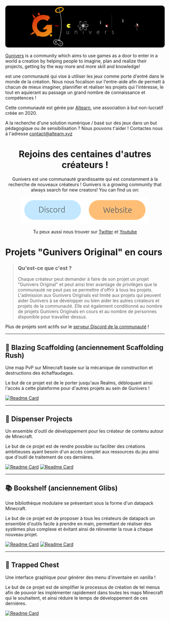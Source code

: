 ![](https://raw.githubusercontent.com/Gunivers/.github/main/profile/img/banner.png)

[Gunivers](https://raw.githubusercontent.com/Gunivers/.github/main/profile/img/banner.png) is a community which aims to use games as a door to enter in a world a creation by helping people to imagine, plan and realize their projects, getting by the way more and more skill and knowledge!

est une communauté qui vise à utiliser les jeux comme porte d'entré dans le monde de la création. Nous nous focalison sur l'entre-aide afin de permett à chacun de mieux imaginer, plannifier et réaliser les projets qui l'intéresse, le tout en aquierant au passage un grand nombre de connaissance et compétences !
 
Cette communauté est gérée par [Altearn](https://altearn.xyz), une association à but non-lucratif créée en 2020.

A la recherche d'une solution numérique / basé sur des jeux dans un but pédagogique ou de sensibilisation ? Nous pouvons t'aider ! Contactes nous à l'adresse contact@altearn.xyz

<div align="center">
 
# Rejoins des centaines d'autres créateurs !
Gunivers est une communauté grandissante qui est constamment à la recherche de nouveaux créateurs !
Gunivers is a growing community that always search for new creators! You can find us on:

<a href=""><img src="https://github.com/Gunivers/.github/blob/069c0c4ccf9bfe94af06ac4cd238a51c9fd01abf/profile/img/Discord.png" width=200></img></a> <a href="https://gunivers.net"><img src="https://github.com/Gunivers/.github/blob/069c0c4ccf9bfe94af06ac4cd238a51c9fd01abf/profile/img/Website.png" width=200></img></a>

Tu peux aussi nous trouver sur [Twitter](https://twitter.com/Gunivers_) et [Youtube](https://www.youtube.com/c/Gunivers)

</div>

# Projets "Gunivers Original" en cours

> ### **Qu'est-ce que c'est ?**
> Chaque créateur peut demander à faire de son projet un projet "Gunivers Original" et peut ainsi tirer avantage de privilèges que la communauté ne peut pas se permettre d'offrir à tous les projets. L'admission aux Gunivers Originals est limité aux projets qui peuvent aider Gunivers à se développer ou bien aider les autres créateurs et projets de la communauté. Elle est également conditionné au nombre de projets Gunivers Originals en cours et au nombre de personnes disponible pour travailler dessus.

Plus de projets sont actifs sur le [serveur Discord de la communauté](https://discord.gg/E8qq6tN) !

---

## 🌋 Blazing Scaffolding (anciennement Scaffolding Rush)
Une map PvP sur Minecraft basée sur la mécanique de construction et destructions des échaffaudages.

Le but de ce projet est de le porter jusqu'aux Realms, débloquant ainsi l'accès à cette plateforme pour d'autres projets au sein de Gunivers !

[![Readme Card](https://github-readme-stats.vercel.app/api/pin/?username=Gunivers&repo=Blazing-Scaffolding)](https://github.com/Gunivers/Scaffolding-Rush)

---

## 🏧 Dispenser Projects
Un ensemble d'outil de développement pour les créateur de contenu autour de Minecraft.

Le but de ce projet est de rendre possible ou faciliter des créations ambitieuses ayant besoin d'un accès complet aux ressources du jeu ainsi que d'outil de traitement de ces dernières.

[![Readme Card](https://github-readme-stats.vercel.app/api/pin/?username=Dispenser-Projects&repo=Dispenser-API)](https://github.com/Dispenser-Projects/Dispenser-API)   [![Readme Card](https://github-readme-stats.vercel.app/api/pin/?username=Dispenser-Projects&repo=Minecraft-Block-Renderer)](https://github.com/Dispenser-Projects/Minecraft-Block-Renderer)
 
 ---
 
## 📚 Bookshelf (anciennement Glibs)
Une bibliothèque modulaire se présentant sous la forme d'un datapack Minecraft.

Le but de ce projet est de proposer à tous les créateurs de datapack un ensemble d'outils facile à prendre en main, permettant de réaliser des systèmes plus complexe et évitant ainsi de réinventer la roue à chaque nouveau projet.

[![Readme Card](https://github-readme-stats.vercel.app/api/pin/?username=Gunivers&repo=Glibs)](https://github.com/Gunivers/Glibs)   [![Readme Card](https://github-readme-stats.vercel.app/api/pin/?username=Gunivers&repo=Glib-Manager)](https://github.com/Gunivers/Glib-Manager)

---

## 🧰 Trapped Chest
Une interface graphique pour générer des menu d'inventaire en vanilla !

Le but de ce projet est de simplifier le processus de création de tel menus afin de pouvoir les implémenter rapidement dans toutes les maps Minecraft qui le souhaitent, et ainsi réduire le temps de développement de ces dernières.

[![Readme Card](https://github-readme-stats.vercel.app/api/pin/?username=Gunivers&repo=trappedChest)](https://github.com/Gunivers/trappedChest)
